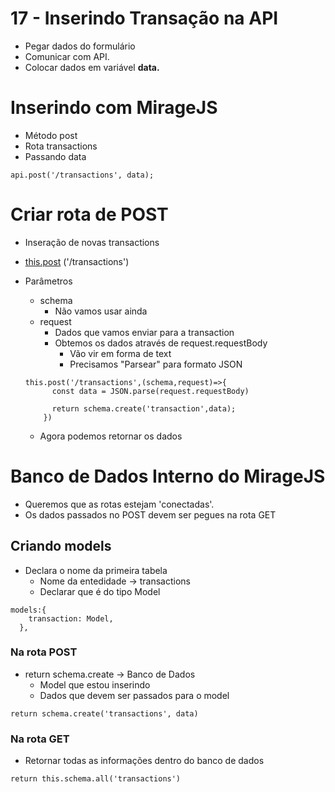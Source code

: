 # 17 - Inserindo Transação na API

- Pegar dados do formulário
- Comunicar com API.
- Colocar dados em variável **data.**

# Inserindo com MirageJS

- Método post
- Rota transactions
- Passando data

```tsx
api.post('/transactions', data);
```

# Criar rota de POST

- Inseração de novas transactions
- [this.post](http://this.post) ('/transactions')
- Parâmetros
    - schema
        - Não vamos usar ainda
    - request
        - Dados que vamos enviar para a transaction
        - Obtemos os dados através de request.requestBody
            - Vão vir em forma de text
            - Precisamos "Parsear" para formato JSON

    ```tsx
    this.post('/transactions',(schema,request)=>{
          const data = JSON.parse(request.requestBody)

          return schema.create('transaction',data);
        })
    ```

    - Agora podemos retornar os dados

# Banco de Dados Interno do MirageJS

- Queremos que as rotas estejam 'conectadas'.
- Os dados passados no POST devem ser pegues na rota GET

## Criando models

- Declara o nome da primeira tabela
    - Nome da entedidade → transactions
    - Declarar que é do tipo Model

```tsx
models:{
    transaction: Model,
  },
```

### Na rota POST

- return schema.create → Banco de Dados
    - Model que estou inserindo
    - Dados que devem ser passados para o model

```tsx
return schema.create('transactions', data)
```

### Na rota GET

- Retornar todas as informações dentro do banco de dados

```tsx
return this.schema.all('transactions')
```